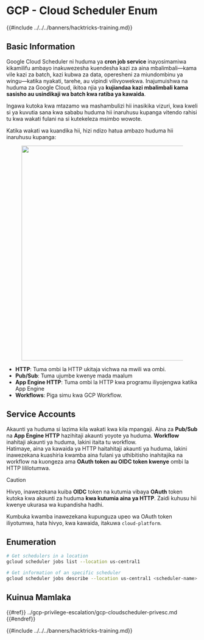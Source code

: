 # GCP - Cloud Scheduler Enum

{{#include ../../../banners/hacktricks-training.md}}

## Basic Information

Google Cloud Scheduler ni huduma ya **cron job service** inayosimamiwa kikamilifu ambayo inakuwezesha kuendesha kazi za aina mbalimbali—kama vile kazi za batch, kazi kubwa za data, operesheni za miundombinu ya wingu—katika nyakati, tarehe, au vipindi vilivyowekwa. Inajumuishwa na huduma za Google Cloud, ikitoa njia ya **kujiandaa kazi mbalimbali kama sasisho au usindikaji wa batch kwa ratiba ya kawaida**.

Ingawa kutoka kwa mtazamo wa mashambulizi hii inasikika vizuri, kwa kweli si ya kuvutia sana kwa sababu huduma hii inaruhusu kupanga vitendo rahisi tu kwa wakati fulani na si kutekeleza msimbo wowote.

Katika wakati wa kuandika hii, hizi ndizo hatua ambazo huduma hii inaruhusu kupanga:

<figure><img src="../../../images/image (347).png" alt="" width="563"><figcaption></figcaption></figure>

- **HTTP**: Tuma ombi la HTTP ukitaja vichwa na mwili wa ombi.
- **Pub/Sub**: Tuma ujumbe kwenye mada maalum
- **App Engine HTTP**: Tuma ombi la HTTP kwa programu iliyojengwa katika App Engine
- **Workflows**: Piga simu kwa GCP Workflow.

## Service Accounts

Akaunti ya huduma si lazima kila wakati kwa kila mpangaji. Aina za **Pub/Sub** na **App Engine HTTP** hazihitaji akaunti yoyote ya huduma. **Workflow** inahitaji akaunti ya huduma, lakini itaita tu workflow.\
Hatimaye, aina ya kawaida ya HTTP haitahitaji akaunti ya huduma, lakini inawezekana kuashiria kwamba aina fulani ya uthibitisho inahitajika na workflow na kuongeza ama **OAuth token au OIDC token kwenye** ombi la HTTP lililotumwa.

> [!CAUTION]
> Hivyo, inawezekana kuiba **OIDC** token na kutumia vibaya **OAuth** token kutoka kwa akaunti za huduma **kwa kutumia aina ya HTTP**. Zaidi kuhusu hii kwenye ukurasa wa kupandisha hadhi.

Kumbuka kwamba inawezekana kupunguza upeo wa OAuth token iliyotumwa, hata hivyo, kwa kawaida, itakuwa `cloud-platform`.

## Enumeration
```bash
# Get schedulers in a location
gcloud scheduler jobs list --location us-central1

# Get information of an specific scheduler
gcloud scheduler jobs describe --location us-central1 <scheduler-name>
```
## Kuinua Mamlaka

{{#ref}}
../gcp-privilege-escalation/gcp-cloudscheduler-privesc.md
{{#endref}}

{{#include ../../../banners/hacktricks-training.md}}

